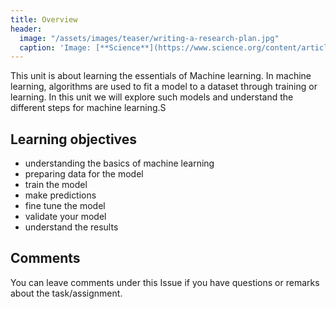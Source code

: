 ```yaml
---
title: Overview
header:
  image: "/assets/images/teaser/writing-a-research-plan.jpg"
  caption: 'Image: [**Science**](https://www.science.org/content/article/writing-research-plan)'
---
```


This unit is about learning the essentials of Machine learning. In machine learning, algorithms are used to fit a model to a dataset through training or learning. 
In this unit we will explore such models and understand the different steps for machine learning.S

<!--more-->

## Learning objectives

* understanding the basics of machine learning
* preparing data for the model
* train the model
* make predictions
* fine tune the model
* validate your model
* understand the results

## Comments

You can leave comments under this Issue if you have questions or remarks about the task/assignment. 

<script src="https://utteranc.es/client.js"
        repo="GeoMOER/moer-mpg-upscaling"
        issue-term="moer-mpg-upscaling-unit04-Lidar"
        theme="github-light"
        crossorigin="anonymous"
        async>
</script>